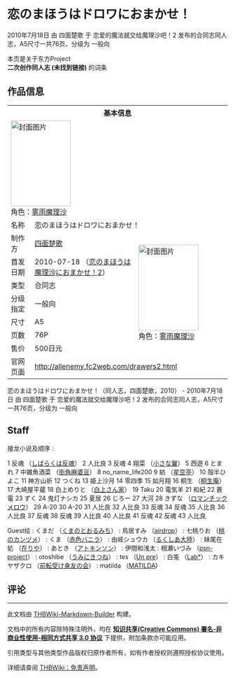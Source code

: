 # 恋のまほうはドロワにおまかせ！

<!-- source html: G:\repos\THBWiki-Markdown-Builder\THBWikiMarkdown\Temp\main\6\6b\ns0%3A%E6%81%8B%E3%81%AE%E3%81%BE%E3%81%BB%E3%81%86%E3%81%AF%E3%83%89%E3%83%AD%E3%83%AF%E3%81%AB%E3%81%8A%E3%81%BE%E3%81%8B%E3%81%9B%EF%BC%81.html -->

2010年7月18日 由 四面楚歌 于 恋爱的魔法就交给魔理沙吧！2 发布的合同志同人志，A5尺寸一共76页，分级为 一般向

本页是关于东方Project  
 **二次创作同人志 (未找到链接)** 的词条

## 作品信息

<table><tbody><tr><th colspan="3">基本信息</th></tr><tr><td class="cover-artwork-mobile" colspan="2"><a href="./文件-恋のまほうはドロワにおまかせ！封面.jpg.md" class="image" title="封面图片"><img alt="封面图片" src="https://upload.thwiki.cc/thumb/b/ba/%E6%81%8B%E3%81%AE%E3%81%BE%E3%81%BB%E3%81%86%E3%81%AF%E3%83%89%E3%83%AD%E3%83%AF%E3%81%AB%E3%81%8A%E3%81%BE%E3%81%8B%E3%81%9B%EF%BC%81%E5%B0%81%E9%9D%A2.jpg/137px-%E6%81%8B%E3%81%AE%E3%81%BE%E3%81%BB%E3%81%86%E3%81%AF%E3%83%89%E3%83%AD%E3%83%AF%E3%81%AB%E3%81%8A%E3%81%BE%E3%81%8B%E3%81%9B%EF%BC%81%E5%B0%81%E9%9D%A2.jpg" decoding="async" loading="lazy" width="137" height="196" srcset="https://upload.thwiki.cc/thumb/b/ba/%E6%81%8B%E3%81%AE%E3%81%BE%E3%81%BB%E3%81%86%E3%81%AF%E3%83%89%E3%83%AD%E3%83%AF%E3%81%AB%E3%81%8A%E3%81%BE%E3%81%8B%E3%81%9B%EF%BC%81%E5%B0%81%E9%9D%A2.jpg/205px-%E6%81%8B%E3%81%AE%E3%81%BE%E3%81%BB%E3%81%86%E3%81%AF%E3%83%89%E3%83%AD%E3%83%AF%E3%81%AB%E3%81%8A%E3%81%BE%E3%81%8B%E3%81%9B%EF%BC%81%E5%B0%81%E9%9D%A2.jpg 1.5x, https://upload.thwiki.cc/b/ba/%E6%81%8B%E3%81%AE%E3%81%BE%E3%81%BB%E3%81%86%E3%81%AF%E3%83%89%E3%83%AD%E3%83%AF%E3%81%AB%E3%81%8A%E3%81%BE%E3%81%8B%E3%81%9B%EF%BC%81%E5%B0%81%E9%9D%A2.jpg 2x" data-file-width="268" data-file-height="384"></a><div class="cover-char">角色：<a href="./雾雨魔理沙.md" title="雾雨魔理沙">雾雨魔理沙</a></div></td>
</tr><tr><td class="label">名称</td><td colspan="2"> 恋のまほうはドロワにおまかせ！ </td></tr><tr><td class="label">制作方</td><td><a href="./四面楚歌.md" title="四面楚歌">四面楚歌</a></td><td class="cover-artwork" rowspan="7" style="min-width:196px;"><a href="./文件-恋のまほうはドロワにおまかせ！封面.jpg.md" class="image" title="封面图片"><img alt="封面图片" src="https://upload.thwiki.cc/thumb/b/ba/%E6%81%8B%E3%81%AE%E3%81%BE%E3%81%BB%E3%81%86%E3%81%AF%E3%83%89%E3%83%AD%E3%83%AF%E3%81%AB%E3%81%8A%E3%81%BE%E3%81%8B%E3%81%9B%EF%BC%81%E5%B0%81%E9%9D%A2.jpg/137px-%E6%81%8B%E3%81%AE%E3%81%BE%E3%81%BB%E3%81%86%E3%81%AF%E3%83%89%E3%83%AD%E3%83%AF%E3%81%AB%E3%81%8A%E3%81%BE%E3%81%8B%E3%81%9B%EF%BC%81%E5%B0%81%E9%9D%A2.jpg" decoding="async" loading="lazy" width="137" height="196" srcset="https://upload.thwiki.cc/thumb/b/ba/%E6%81%8B%E3%81%AE%E3%81%BE%E3%81%BB%E3%81%86%E3%81%AF%E3%83%89%E3%83%AD%E3%83%AF%E3%81%AB%E3%81%8A%E3%81%BE%E3%81%8B%E3%81%9B%EF%BC%81%E5%B0%81%E9%9D%A2.jpg/205px-%E6%81%8B%E3%81%AE%E3%81%BE%E3%81%BB%E3%81%86%E3%81%AF%E3%83%89%E3%83%AD%E3%83%AF%E3%81%AB%E3%81%8A%E3%81%BE%E3%81%8B%E3%81%9B%EF%BC%81%E5%B0%81%E9%9D%A2.jpg 1.5x, https://upload.thwiki.cc/b/ba/%E6%81%8B%E3%81%AE%E3%81%BE%E3%81%BB%E3%81%86%E3%81%AF%E3%83%89%E3%83%AD%E3%83%AF%E3%81%AB%E3%81%8A%E3%81%BE%E3%81%8B%E3%81%9B%EF%BC%81%E5%B0%81%E9%9D%A2.jpg 2x" data-file-width="268" data-file-height="384"></a><div class="cover-char">角色：<a href="./雾雨魔理沙.md" title="雾雨魔理沙">雾雨魔理沙</a></div></td>
</tr><tr><td class="label">首发日期</td><td>2010-07-18&#160;（<a href="/展会作品列表?e=%E6%81%8B%E7%88%B1%E7%9A%84%E9%AD%94%E6%B3%95%E5%B0%B1%E4%BA%A4%E7%BB%99%E9%AD%94%E7%90%86%E6%B2%99%E5%90%A7%EF%BC%81%232">恋のまほうは魔理沙におまかせ！2</a>）</td></tr><tr><td class="label">类型</td><td>合同志</td></tr><tr><td class="label">分级指定</td><td>一般向</td></tr><tr><td class="label">尺寸</td><td>A5</td></tr><tr><td class="label">页数</td><td>76P</td></tr><tr><td class="label">售价</td><td>500日元</td></tr>
<tr><td class="label">官网页面</td><td colspan="2"><a rel="nofollow" class="external free" href="http://allenemy.fc2web.com/drawers2.html">http://allenemy.fc2web.com/drawers2.html</a></td></tr></tbody></table>

恋のまほうはドロワにおまかせ！（同人志，四面楚歌，2010） - 2010年7月18日 由 四面楚歌 于 恋爱的魔法就交给魔理沙吧！2 发布的合同志同人志，A5尺寸一共76页，分级为 一般向

## Staff
接龙小说及顺序
: 

1 反魂  （[しばらくは反魂](http://hiedanohangon.blog41.fc2.com/)）
2 人比良
3 反魂
4 翔菜 （[小さな翼](http://www.little-wing.org/)）
5 西遊
6 とまれ
7 中雑魚酒菜 （[街角麻婆豆](./街角麻婆豆.md)）
8 no_name_life200
9 紡 （[星空亭](http://hosizoratei.blog.shinobi.jp/)）
10 殻半ひよこ
11 神方山祈
12 つくね
13 姫上沙月
14 零四季
15 如月翔
16 桐生 （[桐生庵](http://d.hatena.ne.jp/koharuna/)）
17 大崎屋平蔵
18 白上めりと （[白上さん家](./白上さん家.md)）
19 Taku
20 電気羊
21 和紀
22 蒼電
23 ずく
24 鬼灯ナシカ
25 夏居
26 じろー
27 大河
28 きずな （[ロマンチックメロウ](http://xxx.spi-ca.com/)）
29 A-20
30 A-20
31 人比良
32 人比良
33 反魂
34 反魂
35 人比良
36 人比良
37 反魂
38 反魂
39 人比良
40 人比良
41 反魂
42 反魂
43 人比良

Guest绘
: くまだ 	（[くまのとおるみち](http://kumamichi.michikusa.jp/)）
: 鳥居すみ 	（[airdrop](./airdrop.md)）
: 七桃りお 	（[桃のカンヅメ](http://nanamomorio.sakura.ne.jp/)）
: くま   	（[赤色バニラ](./赤色バニラ.md)）
: 由岐シュウカ 	（[るくしあ大陸](http://luxia.vis.ne.jp/)）
: 妹尾在処 	（[在りや](http://imoni.org/)）
: あとき 	（[アトキンソン](http://pixiv.cc/a-tiko/)）
: 伊間和浅太
: 相瀬いづみ 	（[psn-project](http://aisizumi.blog11.fc2.com/)）
: otoshibe 	（[うみにきつね](http://www7b.biglobe.ne.jp/~umikitsu/)）
: tes 	        （[Un pre](http://unpre.net/)）
: 白兎 	        （[Lab*](http://www.lab-star.net/)）
: カキヤザクロ 	（[前転受け身友の会](http://www.zentomo.net/)）
: matilda 	（[MATILDA](http://matilda666.blog.shinobi.jp/))


## 评论




---

此文档由 [THBWiki-Markdown-Builder](https://github.com/Delsin-Yu/THBWiki-Markdown-Builder) 构建。

文档中的所有内容除特殊注明外，均在 [**知识共享(Creative Commons) 署名-非商业性使用-相同方式共享 3.0 协议**](https://creativecommons.org/licenses/by-sa/3.0/deed.zh-hans) 下提供，附加条款亦可能应用。

引用类型与其他类型作品版权归原作者所有，如有作者授权则遵照授权协议使用。

详细请查阅 [THBWiki：免责声明](https://thbwiki.cc/THBWiki:%E5%85%8D%E8%B4%A3%E5%A3%B0%E6%98%8E)。

